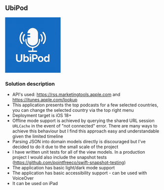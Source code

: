 ## UbiPod

![UbiPod icon](https://github.com/mkuliszkiewicz/UbiPod/blob/main/UbiPod/Assets.xcassets/AppIcon.appiconset/180.png?raw=true)

### Solution description
- API's used: https://rss.marketingtools.apple.com and https://itunes.apple.com/lookup
- This application presents the top podcasts for a few selected countries, you can change the selected country via the top right menu
- Deployment target is iOS 18+
- Offline mode support is achieved by querying the shared URL session `URLCache` in the event of "not connected" error. There are many ways to achieve this behaviour but I find this approach easy and understandable given the limited timeline  
- Parsing JSON into domain models directly is discouraged but I've decided to do it due to the small scale of the project
- I have written unit tests for all of the view models. In a production project I would also include the snapshot tests (https://github.com/pointfreeco/swift-snapshot-testing) 
- The application has basic light/dark mode support
- The application has basic accessibility support - can be used with VoiceOver
- It can be used on iPad
